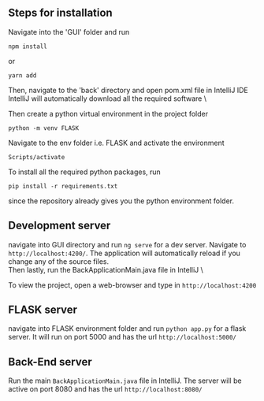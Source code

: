 
## Steps for installation

Navigate into the 'GUI' folder and run
```
npm install
```
or
```
yarn add
```
Then, navigate to the 'back' directory and open pom.xml file in IntelliJ IDE \
IntelliJ will automatically download all the required software \

Then create a python virtual environment in the project folder
```
python -m venv FLASK
```
Navigate to the env folder i.e. FLASK and activate the environment
```
Scripts/activate
```
To install all the required python packages, run
```
pip install -r requirements.txt
```
since the repository already gives you the python environment folder.

## Development server

navigate into GUI directory and run `ng serve` for a dev server. Navigate to `http://localhost:4200/`. The application will automatically reload if you change any of the source files. \
Then lastly, run the BackApplicationMain.java file in IntelliJ \

To view the project, open a web-browser and type in `http://localhost:4200`

## FLASK server
navigate into FLASK environment folder and run `python app.py` for a flask server. It will run on port 5000 and has the url `http://localhost:5000/`

## Back-End server
Run the main `BackApplicationMain.java` file in IntelliJ. The server will be active on port 8080 and has the url `http://localhost:8080/` 
